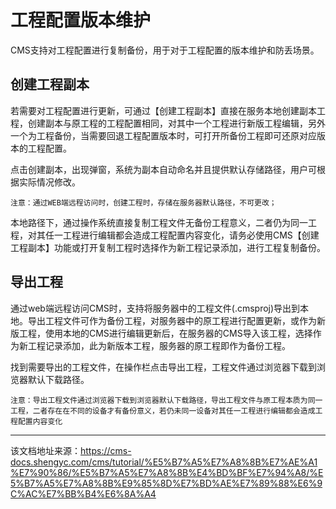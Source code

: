 # 工程配置版本维护

CMS支持对工程配置进行复制备份，用于对于工程配置的版本维护和防丢场景。

## 创建工程副本​

​ 若需要对工程配置进行更新，可通过【创建工程副本】直接在服务本地创建副本工程，创建副本与原工程的工程配置相同，对其中一个工程进行新版工程编辑，另外一个为工程备份，当需要回退工程配置版本时，可打开所备份工程即可还原对应版本的工程配置。

​ 点击创建副本，出现弹窗，系统为副本自动命名并且提供默认存储路径，用户可根据实际情况修改。 
    
    
    注意：通过WEB端远程访问时，创建工程时，存储在服务器默认路径，不可更改；  
    

​ 本地路径下，通过操作系统直接复制工程文件无备份工程意义，二者仍为同一工程，对其任一工程进行编辑都会造成工程配置内容变化，请务必使用CMS【创建工程副本】功能或打开复制工程时选择作为新工程记录添加，进行工程复制备份。

## 导出工程​

​ 通过web端远程访问CMS时，支持将服务器中的工程文件(.cmsproj)导出到本地。导出工程文件可作为备份工程，对服务器中的原工程进行配置更新，或作为新版工程，使用本地的CMS进行编辑更新后，在服务器的CMS导入该工程，选择作为新工程记录添加，此为新版本工程，服务器的原工程即作为备份工程。

找到需要导出的工程文件，在操作栏点击导出工程，工程文件通过浏览器下载到浏览器默认下载路径。
    
    
    注意：导出工程文件通过浏览器下载到浏览器默认下载路径，导出工程文件与原工程本质为同一工程，二者存在在不同的设备才有备份意义，若仍未同一设备对其任一工程进行编辑都会造成工程配置内容变化  
    


---

该文档地址来源：https://cms-docs.shengyc.com/cms/tutorial/%E5%B7%A5%E7%A8%8B%E7%AE%A1%E7%90%86/%E5%B7%A5%E7%A8%8B%E4%BD%BF%E7%94%A8/%E5%B7%A5%E7%A8%8B%E9%85%8D%E7%BD%AE%E7%89%88%E6%9C%AC%E7%BB%B4%E6%8A%A4